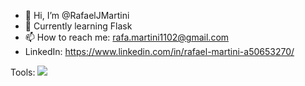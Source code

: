 - 👋 Hi, I’m @RafaelJMartini
- 🌱 Currently learning Flask
- 📫 How to reach me: rafa.martini1102@gmail.com
- LinkedIn: https://www.linkedin.com/in/rafael-martini-a50653270/

Tools:
<img src="https://cdn.jsdelivr.net/gh/devicons/devicon@latest/icons/python/python-original.svg" />

<!---
RafaelJMartini/RafaelJMartini is a ✨ special ✨ repository because its `README.md` (this file) appears on your GitHub profile.
You can click the Preview link to take a look at your changes.
--->
